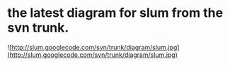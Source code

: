 # the latest diagram for slum from the svn trunk. #

![http://slum.googlecode.com/svn/trunk/diagram/slum.jpg](http://slum.googlecode.com/svn/trunk/diagram/slum.jpg)